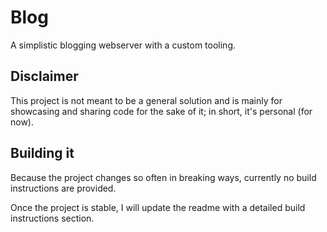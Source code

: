 # Blog
A simplistic blogging webserver with a custom tooling.

## Disclaimer
This project is not meant to be a general solution and is mainly for showcasing and sharing code for the sake of it; in short, it's personal (for now).

## Building it
Because the project changes so often in breaking ways, currently no build instructions are provided.

Once the project is stable, I will update the readme with a detailed build instructions section.
